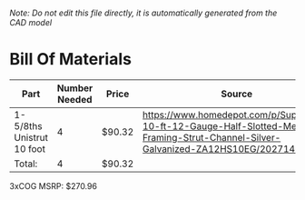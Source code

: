 ###### Note: Do not edit this file directly, it is automatically generated from the CAD model 
# Bill Of Materials 
 |Part|Number Needed|Price|Source| 
 |----|----------|-----|-----|
|1-5/8ths Unistrut 10 foot|4|$90.32|https://www.homedepot.com/p/Superstrut-10-ft-12-Gauge-Half-Slotted-Metal-Framing-Strut-Channel-Silver-Galvanized-ZA12HS10EG/202714274|
|Total: |4|$90.32| |

 3xCOG MSRP: $270.96